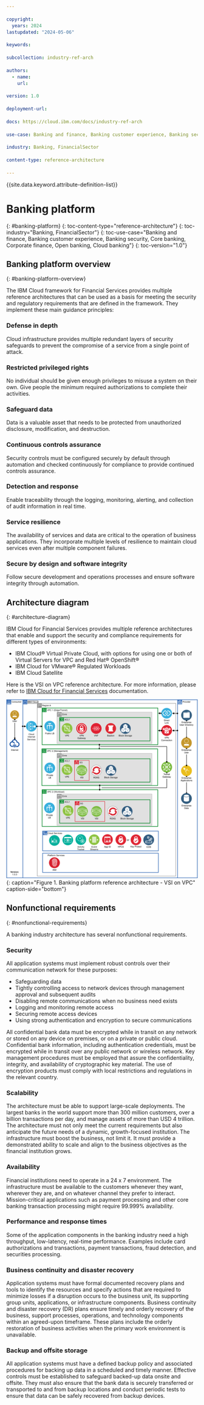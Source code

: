 ```yaml
---

copyright:
  years: 2024
lastupdated: "2024-05-06"

keywords:

subcollection: industry-ref-arch

authors:
  - name:
    url:

version: 1.0

deployment-url:

docs: https://cloud.ibm.com/docs/industry-ref-arch

use-case: Banking and finance, Banking customer experience, Banking security, Core banking, Corporate finance, Open banking, Cloud banking

industry: Banking, FinancialSector

content-type: reference-architecture

---
```


{{site.data.keyword.attribute-definition-list}}

# Banking platform
{: #banking-platform}
{: toc-content-type="reference-architecture"}
{: toc-industry="Banking, FinancialSector"}
{: toc-use-case="Banking and finance, Banking customer experience, Banking security, Core banking, Corporate finance, Open banking, Cloud banking"}
{: toc-version="1.0"}

## Banking platform overview
{: #banking-platform-overview}

The IBM Cloud framework for Financial Services provides multiple reference architectures that can be used as a basis for meeting the security and regulatory requirements that are defined in the framework. They implement these main guidance principles:

### Defense in depth
Cloud infrastructure provides multiple redundant layers of security safeguards to prevent the compromise of a service from a single point of attack.

### Restricted privileged rights
No individual should be given enough privileges to misuse a system on their own. Give people the minimum required authorizations to complete their activities.

### Safeguard data
Data is a valuable asset that needs to be protected from unauthorized disclosure, modification, and destruction.

### Continuous controls assurance
Security controls must be configured securely by default through automation and checked continuously for compliance to provide continued controls assurance.

### Detection and response
Enable traceability through the logging, monitoring, alerting, and collection of audit information in real time.

### Service resilience
The availability of services and data are critical to the operation of business applications. They incorporate multiple levels of resilience to maintain cloud services even after multiple component failures.

### Secure by design and software integrity
Follow secure development and operations processes and ensure software integrity through automation.


## Architecture diagram
{: #architecture-diagram}


IBM Cloud for Financial Services provides multiple reference architectures that enable and support the security and compliance requirements for different types of environments:

* IBM Cloud® Virtual Private Cloud, with options for using one or both of Virtual Servers for VPC and Red Hat® OpenShift®
* IBM Cloud for VMware® Regulated Workloads
* IBM Cloud Satellite

Here is the VSI on VPC reference architecture. For more information, please refer to [IBM Cloud for Financial Services](https://cloud.ibm.com/docs/framework-financial-services?topic=framework-financial-services-reference-architecture-overview) documentation.


![Banking platform reference architecture - VSI on VPC](../images/banking-vpc-high-level-v3-with-edge.svg "Banking platform reference architecture - VSI on VPC"){: caption="Figure 1. Banking platform reference architecture - VSI on VPC" caption-side="bottom"}


## Nonfunctional requirements
{: #nonfunctional-requirements}

A banking industry architecture has several nonfunctional requirements.

### Security
All application systems must implement robust controls over their communication network for these purposes:

* Safeguarding data
* Tightly controlling access to network devices through management approval and subsequent audits
* Disabling remote communications when no business need exists
* Logging and monitoring remote access
* Securing remote access devices
* Using strong authentication and encryption to secure communications

All confidential bank data must be encrypted while in transit on any network or stored on any device on premises, or on a private or public cloud. Confidential bank information, including authentication credentials, must be encrypted while in transit over any public network or wireless network. Key management procedures must be employed that assure the confidentiality, integrity, and availability of cryptographic key material. The use of encryption products must comply with local restrictions and regulations in the relevant country.

### Scalability
The architecture must be able to support large-scale deployments. The largest banks in the world support more than 300 million customers, over a billion transactions per day, and manage assets of more than USD 4 trillion. The architecture must not only meet the current requirements but also anticipate the future needs of a dynamic, growth-focused institution. The infrastructure must boost the business, not limit it. It must provide a demonstrated ability to scale and align to the business objectives as the financial institution grows.

### Availability
Financial institutions need to operate in a 24 x 7 environment. The infrastructure must be available to the customers whenever they want, wherever they are, and on whatever channel they prefer to interact. Mission-critical applications such as payment processing and other core banking transaction processing might require 99.999% availability.

### Performance and response times
Some of the application components in the banking industry need a high throughput, low-latency, real-time performance. Examples include card authorizations and transactions, payment transactions, fraud detection, and securities processing.

### Business continuity and disaster recovery
Application systems must have formal documented recovery plans and tools to identify the resources and specify actions that are required to minimize losses if a disruption occurs to the business unit, its supporting group units, applications, or infrastructure components. Business continuity and disaster recovery (DR) plans ensure timely and orderly recovery of the business, support processes, operations, and technology components within an agreed-upon timeframe. These plans include the orderly restoration of business activities when the primary work environment is unavailable.

### Backup and offsite storage
All application systems must have a defined backup policy and associated procedures for backing up data in a scheduled and timely manner. Effective controls must be established to safeguard backed-up data onsite and offsite. They must also ensure that the bank data is securely transferred or transported to and from backup locations and conduct periodic tests to ensure that data can be safely recovered from backup devices.
